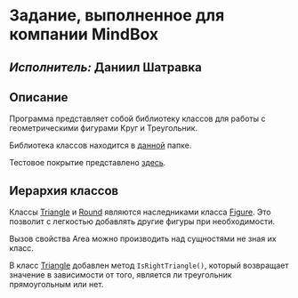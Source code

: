 # Задание, выполненное для компании MindBox
## <i>Исполнитель:</i> Даниил Шатравка

## Описание 

Программа представляет собой библиотеку классов для работы с геометрическими фигурами Круг и Треугольник. 

Библиотека классов находится в [данной](./FigureService/) папке.

Тестовое покрытие представлено [здесь](./FigureServiceTest/).

## Иерархия классов
Классы [Triangle](./FigureService/Triangle.cs) и [Round](./FigureService/Round.cs) являются наследниками класса [Figure](./FigureService/Figure.cs). Это позволит с легкостью добавлять другие фигуры при необходимости.

Вызов свойства Area можно производить над сущностями не зная их класс.

В класс [Triangle](./FigureService/Triangle.cs) добавлен метод `IsRightTriangle()`, который возвращает значение в зависимости от того, является ли треугольник прямоугольным или нет. 